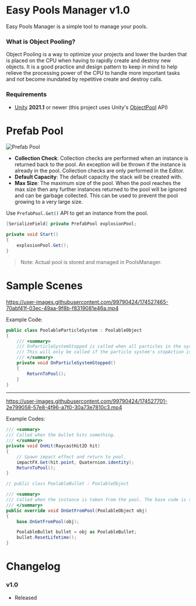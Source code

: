 # Easy Pools Manager v1.0
Easy Pools Manager is a simple tool to manage your pools.

### What is Object Pooling?
Object Pooling is a way to optimize your projects and lower the burden that is placed on the CPU when having to rapidly create and destroy new objects. It is a good practice and design pattern to keep in mind to help relieve the processing power of the CPU to handle more important tasks and not become inundated by repetitive create and destroy calls.

### Requirements
- [Unity](https://unity.com/) **2021.1** or newer (this project uses Unity's [ObjectPool](https://docs.unity3d.com/2021.1/Documentation/ScriptReference/Pool.ObjectPool_1.html) API)

# Prefab Pool

![Prefab Pool](https://user-images.githubusercontent.com/99790424/174535455-49ad19b4-7f1a-4d41-81a9-f6410dc3a60c.png)

- **Collection Check**: Collection checks are performed when an instance is returned back to the pool. An exception will be thrown if the instance is already in the pool. Collection checks are only performed in the Editor.
- **Default Capacity**: The default capacity the stack will be created with.
- **Max Size**: The maximum size of the pool. When the pool reaches the max size then any further instances returned to the pool will be ignored and can be garbage collected. This can be used to prevent the pool growing to a very large size.

Use `PrefabPool.Get()` API to get an instance from the pool.
```csharp
[SerializeField] private PrefabPool explosionPool;

private void Start()
{
    explosionPool.Get();
}
```

> Note: Actual pool is stored and managed in PoolsManager.

# Sample Scenes

https://user-images.githubusercontent.com/99790424/174527465-70abf41f-03ec-49aa-9f8b-f8319081e46a.mp4

Example Code:
```csharp
public class PoolableParticleSystem : PoolableObject
{
    /// <summary>
    /// OnParticleSystemStopped is called when all particles in the system have died, and no new particles will be born.
    /// This will only be called if the particle system's stopAction is set to Callback.
    /// </summary>
    private void OnParticleSystemStopped()
    {
        ReturnToPool();
    }
}
```

---

https://user-images.githubusercontent.com/99790424/174527701-2e799058-57e8-4f96-a7f0-30a73e7810c3.mp4

Example Codes:
```csharp
/// <summary>
/// Called when the bullet hits something.
/// </summary>
private void OnHit(RaycastHit2D hit)
{
    // Spawn impact effect and return to pool.
    impactFX.Get(hit.point, Quaternion.identity);
    ReturnToPool();
}
```

```csharp
// public class PoolableBullet : PoolableObject

/// <summary>
/// Called when the instance is taken from the pool. The base code is setting the game object to active.
/// </summary>
public override void OnGetFromPool(PoolableObject obj)
{
    base.OnGetFromPool(obj);

    PoolableBullet bullet = obj as PoolableBullet;
    bullet.ResetLifetime();
}
```

# Changelog

### v1.0
- Released